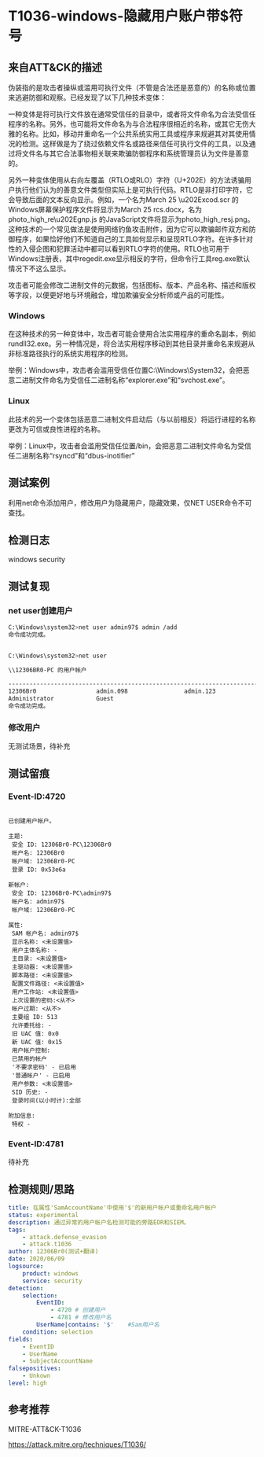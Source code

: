 # T1036-windows-隐藏用户账户带$符号

## 来自ATT&CK的描述

伪装指的是攻击者操纵或滥用可执行文件（不管是合法还是恶意的）的名称或位置来逃避防御和观察。已经发现了以下几种技术变体：

一种变体是将可执行文件放在通常受信任的目录中，或者将文件命名为合法受信任程序的名称。另外，也可能将文件命名为与合法程序很相近的名称，或其它无伤大雅的名称。比如，移动并重命名一个公共系统实用工具或程序来规避其对其使用情况的检测。这样做是为了绕过依赖文件名或路径来信任可执行文件的工具，以及通过将文件名与其它合法事物相关联来欺骗防御程序和系统管理员认为文件是善意的。

另外一种变体使用从右向左覆盖（RTLO或RLO）字符（U+202E）的方法诱骗用户执行他们认为的善意文件类型但实际上是可执行代码。RTLO是非打印字符，它会导致后面的文本反向显示。例如，一个名为March 25 \u202Excod.scr 的Windows屏幕保护程序文件将显示为March 25 rcs.docx，名为 photo_high_re\u202Egnp.js 的JavaScript文件将显示为photo_high_resj.png。这种技术的一个常见做法是使用网络钓鱼攻击附件，因为它可以欺骗邮件双方和防御程序，如果恰好他们不知道自己的工具如何显示和呈现RTLO字符。在许多针对性的入侵企图和犯罪活动中都可以看到RTLO字符的使用。RTLO也可用于Windows注册表，其中regedit.exe显示相反的字符，但命令行工具reg.exe默认情况下不这么显示。

攻击者可能会修改二进制文件的元数据，包括图标、版本、产品名称、描述和版权等字段，以便更好地与环境融合，增加欺骗安全分析师或产品的可能性。

### Windows

在这种技术的另一种变体中，攻击者可能会使用合法实用程序的重命名副本，例如rundll32.exe。另一种情况是，将合法实用程序移动到其他目录并重命名来规避从非标准路径执行的系统实用程序的检测。

举例：Windows中，攻击者会滥用受信任位置C:\Windows\System32，会把恶意二进制文件命名为受信任二进制名称“explorer.exe”和“svchost.exe”。

### Linux

此技术的另一个变体包括恶意二进制文件启动后（与以前相反）将运行进程的名称更改为可信或良性进程的名称。

举例：Linux中，攻击者会滥用受信任位置/bin，会把恶意二进制文件命名为受信任二进制名称“rsyncd”和“dbus-inotifier”

## 测试案例

利用net命令添加用户，修改用户为隐藏用户，隐藏效果，仅NET USER命令不可查找。

## 检测日志

windows security

## 测试复现

### net user创建用户

```bash
C:\Windows\system32>net user admin97$ admin /add
命令成功完成。


C:\Windows\system32>net user

\\12306BR0-PC 的用户帐户

-------------------------------------------------------------------------------
12306Br0                 admin.098                admin.123
Administrator            Guest
命令成功完成。
```

### 修改用户

无测试场景，待补充

## 测试留痕

### Event-ID:4720

```log

已创建用户帐户。

主题:
 安全 ID: 12306Br0-PC\12306Br0
 帐户名: 12306Br0
 帐户域: 12306Br0-PC
 登录 ID: 0x53e6a

新帐户:
 安全 ID: 12306Br0-PC\admin97$
 帐户名: admin97$
 帐户域: 12306Br0-PC

属性:
 SAM 帐户名: admin97$
 显示名称: <未设置值>
 用户主体名称: -
 主目录: <未设置值>
 主驱动器: <未设置值>
 脚本路径: <未设置值>
 配置文件路径: <未设置值>
 用户工作站: <未设置值>
 上次设置的密码:<从不>
 帐户过期: <从不>
 主要组 ID: 513
 允许委托给: -
 旧 UAC 值: 0x0
 新 UAC 值: 0x15
 用户帐户控制:
 已禁用的帐户
 '不要求密码' - 已启用
 '普通帐户' - 已启用
 用户参数: <未设置值>
 SID 历史: -
 登录时间(以小时计):全部

附加信息:
 特权 -
```

### Event-ID:4781

待补充

## 检测规则/思路

```yml
title: 在属性'SamAccountName'中使用'$'的新用户帐户或重命名用户帐户
status: experimental
description: 通过异常的用户帐户名检测可能的旁路EDR和SIEM。
tags:
    - attack.defense_evasion
    - attack.t1036
author: 12306Br0(测试+翻译)
date: 2020/06/09
logsource:
    product: windows
    service: security
detection:
    selection:
        EventID:
            - 4720 # 创建用户
            - 4781 # 修改用户名
        UserName|contains: '$'    #Sam用户名
    condition: selection
fields:
    - EventID
    - UserName
    - SubjectAccountName
falsepositives:
    - Unkown
level: high
```

## 参考推荐

MITRE-ATT&CK-T1036

<https://attack.mitre.org/techniques/T1036/>
